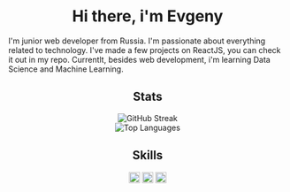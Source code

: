 <h1 align="center">Hi there, i'm Evgeny</h1>

<p>
  I'm junior web developer from Russia. I'm passionate about everything related to technology. I've made a few projects on ReactJS, you can check it out in my repo. Currentlt, besides web development, i'm learning Data Science and Machine Learning.
</p>

<div align='center' id="stats">
  <h2>Stats</h2>
  
  <img src="https://streak-stats.demolab.com?user=[justjxc]&theme=transparent&fire=EB5454" alt="GitHub Streak"/>
  <br>
  <img src="https://github-readme-stats.vercel.app/api/top-langs/?username=justjxc&layout=compact&theme=vision-friendly-dark" alt="Top Languages"/>
</div>

<div align='center' id="skills">
  <h2>Skills</h2>

  <div align='center'>
    <img src="https://cdn.jsdelivr.net/gh/devicons/devicon@latest/icons/html5/html5-original.svg" height='20px' width='20px' />
    <img src="https://cdn.jsdelivr.net/gh/devicons/devicon@latest/icons/html5/html5-original.svg" height='20px' width='20px' />
    <img src="https://cdn.jsdelivr.net/gh/devicons/devicon@latest/icons/html5/html5-original.svg" height='20px' width='20px' />
  </div>
</div>


